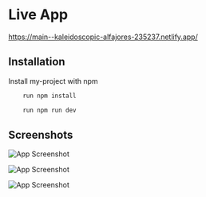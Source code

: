 # Live App

https://main--kaleidoscopic-alfajores-235237.netlify.app/




## Installation

Install my-project with npm

```bash
    run npm install

    run npm run dev
```
    
## Screenshots


![App Screenshot](https://i.postimg.cc/9QBsnTHv/Screenshot-2023-12-24-191527.png)

![App Screenshot](https://i.postimg.cc/gJ7D7cJ9/Screenshot-2023-12-24-191541.png)

![App Screenshot](https://i.postimg.cc/Dw7MLZ45/Screenshot-2023-12-24-191504.png)
